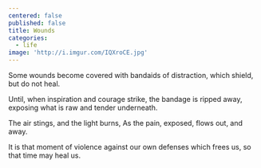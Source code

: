 ```yaml
---
centered: false
published: false
title: Wounds
categories:
  - life
image: 'http://i.imgur.com/IQXroCE.jpg'
---
```

Some wounds 
become covered with bandaids 
of distraction,
which shield,
but do not heal.

Until,
when inspiration and courage strike,
the bandage is ripped away,
exposing what is raw and tender
underneath.

The air stings,
and the light burns,
As the pain, exposed,
flows out,
and away.

It is that moment of violence
against our own defenses
which frees us,
so that time
may heal us.
